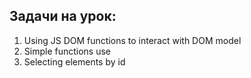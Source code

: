 ## Задачи на урок:

1. Using JS DOM functions to interact with DOM model
2. Simple functions use
3. Selecting elements by id